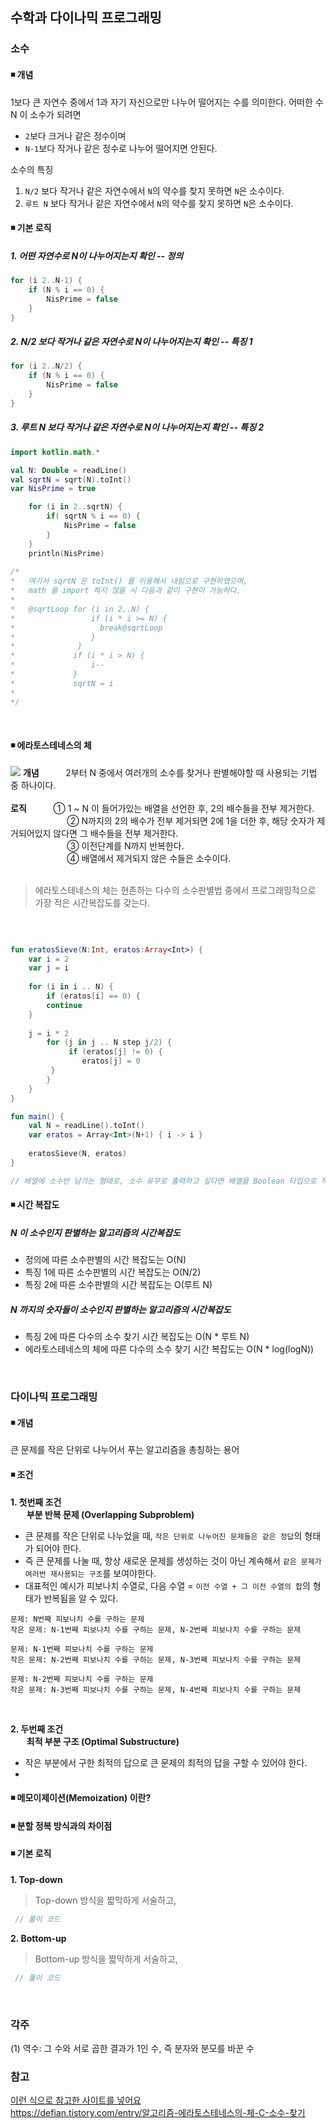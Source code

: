 ## 수학과 다이나믹 프로그래밍

### 소수

#### ◾ 개념
1보다 큰 자연수 중에서 1과 자기 자신으로만 나누어 떨어지는 수를 의미한다.
어떠한 수 N 이 소수가 되려면
- `2`보다 크거나 같은 정수이며
- `N-1`보다 작거나 같은 정수로 나누어 떨어지면 안된다.

소수의 특징
1. `N/2` 보다 작거나 같은 자연수에서 `N`의 약수를 찾지 못하면 `N`은 소수이다.
2. `루트 N` 보다 작거나 같은 자연수에서 `N`의 약수를 찾지 못하면 `N`은 소수이다.

#### ◾ 기본 로직
##### 1. 어떤 자연수로 N이 나누어지는지 확인 -- 정의 
```kotlin
for (i 2..N-1) {
    if (N % i == 0) {
        NisPrime = false
    }
}
```

##### 2. N/2 보다 작거나 같은 자연수로 N이 나누어지는지 확인 -- 특징 1
```kotlin
for (i 2..N/2) {
    if (N % i == 0) {
        NisPrime = false
    }
}
```

##### 3. 루트 N 보다 작거나 같은 자연수로 N이 나누어지는지 확인 -- 특징 2
```kotlin
import kotlin.math.*

val N: Double = readLine()
val sqrtN = sqrt(N).toInt()
var NisPrime = true

	for (i in 2..sqrtN) {
		if( sqrtN % i == 0) {
			NisPrime = false
		}
	}
	println(NisPrime)
  
/*
*   여기서 sqrtN 은 toInt() 를 이용해서 내림으로 구현하였으며, 
*   math 를 import 하지 않을 시 다음과 같이 구현이 가능하다.
*
*   @sqrtLoop for (i in 2..N) {
*                 if (i * i >= N) {
*                   break@sqrtLoop
*                 }
*              }
*             if (i * i > N) {
*                 i--
*             }
*             sqrtN = i
*
*/
```
</br>

#### ◾ 에라토스테네스의 체
<img src="https://blog.kakaocdn.net/dn/47gsG/btqGmOMVuzk/Kp5rTFrj8R2Rj7rf4wfxF1/img.gif">
<Strong>개념</Strong> ﾠﾠﾠ2부터 N 중에서 여러개의 소수를 찾거나 판별해야할 때 사용되는 기법 중 하나이다.</br>
</br>
<Strong>로직</Strong>ﾠﾠ ﾠ① 1 ~ N 이 들어가있는 배열을 선언한 후, 2의 배수들을 전부 제거한다.</br>
	ﾠﾠﾠﾠﾠﾠﾠ② N까지의 2의 배수가 전부 제거되면 2에 1을 더한 후, 해당 숫자가 제거되어있지 않다면 그 배수들을 전부 제거한다.</br>
        ﾠﾠﾠﾠﾠﾠﾠ③ 이전단계를 N까지 반복한다.</br>
	ﾠﾠﾠﾠﾠﾠﾠ④ 배열에서 제거되지 않은 수들은 소수이다.</br>
</br>

> 에라토스테네스의 체는 현존하는 다수의 소수판별법 중에서 프로그래밍적으로 가장 적은 시간복잡도를 갖는다.

</br>

```kotlin

fun eratosSieve(N:Int, eratos:Array<Int>) {
    var i = 2
    var j = i
    
    for (i in i .. N) {
        if (eratos[i] == 0) {
	    continue
	}
        
	j = i * 2
        for (j in j .. N step j/2) {
             if (eratos[j] != 0) {
	            eratos[j] = 0
	     }
        }
    }
}

fun main() {
    val N = readLine().toInt()
    var eratos = Array<Int>(N+1) { i -> i }
    
    eratosSieve(N, eratos)
}

// 배열에 소수만 남기는 형태로, 소수 유무로 출력하고 싶다면 배열을 Boolean 타입으로 작성하면 된다.
```

#### ◾ 시간 복잡도
##### N 이 소수인지 판별하는 알고리즘의 시간복잡도
- 정의에 따른 소수판별의 시간 복잡도는 O(N)</br>
- 특징 1에 따른 소수판별의 시간 복잡도는 O(N/2)</br>
- 특징 2에 따른 소수판별의 시간 복잡도는 O(루트 N)</br>

##### N 까지의 숫자들이 소수인지 판별하는 알고리즘의 시간복잡도
- 특징 2에 따른 다수의 소수 찾기 시간 복잡도는 O(N * 루트 N)</br>
- 에라토스테네스의 체에 따른 다수의 소수 찾기 시간 복잡도는 O(N * log(logN))</br>

</br>

### 다이나믹 프로그래밍
#### ◾ 개념
큰 문제를 작은 단위로 나누어서 푸는 알고리즘을 총칭하는 용어</br>

#### ◾ 조건  
**1. 첫번째 조건**</br> 
ﾠﾠ**부분 반복 문제 (Overlapping Subproblem)**
- 큰 문제를 작은 단위로 나누었을 때, `작은 단위로 나누어진 문제들은 같은 정답`의 형태가 되어야 한다.</br>
- 즉 큰 문제를 나눌 때, 항상 새로운 문제를 생성하는 것이 아닌 계속해서 `같은 문제가 여러번 재사용되는 구조`를 보여야한다.</br>
- 대표적인 예시가 피보나치 수열로, 다음 수열 = `이전 수열 + 그 이전 수열의 합`의 형태가 반복됨을 알 수 있다.</br>

```
문제: N번째 피보나치 수를 구하는 문제
작은 문제: N-1번째 피보나치 수를 구하는 문제, N-2번째 피보나치 수를 구하는 문제

문제: N-1번째 피보나치 수를 구하는 문제
작은 문제: N-2번째 피보나치 수를 구하는 문제, N-3번째 피보나치 수를 구하는 문제

문제: N-2번째 피보나치 수를 구하는 문제
작은 문제: N-3번째 피보나치 수를 구하는 문제, N-4번째 피보나치 수를 구하는 문제
```

</br>

**2. 두번째 조건**</br>
ﾠﾠ**최적 부분 구조 (Optimal Substructure)**</br>
- 작은 부분에서 구한 최적의 답으로 큰 문제의 최적의 답을 구할 수 있어야 한다.
- 

#### ◾ 메모이제이션(Memoization) 이란?

#### ◾ 분할 정복 방식과의 차이점

#### ◾ 기본 로직
**1. Top-down**  
> Top-down 방식을 짧막하게 서술하고,  
```java
 // 풀이 코드
```

**2. Bottom-up**  
> Bottom-up 방식을 짧막하게 서술하고,  
```java
 // 풀이 코드
```

</br>

### 각주
<a name="footnote_1">(1) 역수</a>: 그 수와 서로 곱한 결과가 1인 수, 즉 분자와 분모를 바꾼 수

### 참고
[이런 식으로 참고한 사이트를 넣어요](https://github.com/Newon-universe/Algorithm_study)  
https://defian.tistory.com/entry/알고리즘-에라토스테네스의-체-C-소수-찾기
